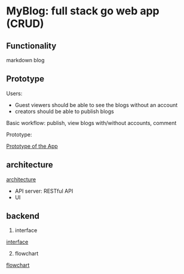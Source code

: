 # MyBlog: full stack go web app (CRUD)

## Functionality

markdown blog

## Prototype

Users:

- Guest viewers should be able to see the blogs without an account
- creators should be able to publish blogs

Basic workflow: publish, view blogs with/without accounts, comment

Prototype:

[Prototype of the App](./docs/imgs/proto.drawio)

## architecture

[architecture](./docs/imgs/arch.drawio)

- API server: RESTful API
- UI

## backend

1. interface

[interface](./docs/imgs/interface.drawio)

2. flowchart

[flowchart](./docs/imgs/apiserver.drawio)
